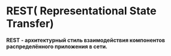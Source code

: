 # REST( **Re**presentational **S**tate **T**ransfer)
**REST - архитектурный стиль взаимодействия компонентов распределённого приложения в сети.**